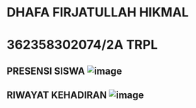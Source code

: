 # DHAFA FIRJATULLAH HIKMAL
# 362358302074/2A TRPL

PRESENSI SISWA
![image](https://github.com/user-attachments/assets/5d12b18e-f1b9-46a5-b9be-ca9b4d12462f)
-

RIWAYAT KEHADIRAN
![image](https://github.com/user-attachments/assets/e4c3c7d0-b9e4-4b43-9a57-f5bc7a70b05f)
-
